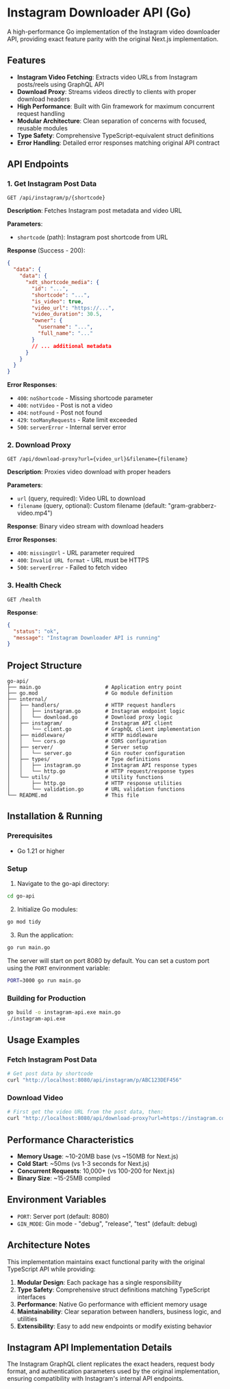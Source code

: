 # Instagram Downloader API (Go)

A high-performance Go implementation of the Instagram video downloader API, providing exact feature parity with the original Next.js implementation.

## Features

- **Instagram Video Fetching**: Extracts video URLs from Instagram posts/reels using GraphQL API
- **Download Proxy**: Streams videos directly to clients with proper download headers
- **High Performance**: Built with Gin framework for maximum concurrent request handling
- **Modular Architecture**: Clean separation of concerns with focused, reusable modules
- **Type Safety**: Comprehensive TypeScript-equivalent struct definitions
- **Error Handling**: Detailed error responses matching original API contract

## API Endpoints

### 1. Get Instagram Post Data
```
GET /api/instagram/p/{shortcode}
```

**Description**: Fetches Instagram post metadata and video URL

**Parameters**:
- `shortcode` (path): Instagram post shortcode from URL

**Response** (Success - 200):
```json
{
  "data": {
    "data": {
      "xdt_shortcode_media": {
        "id": "...",
        "shortcode": "...",
        "is_video": true,
        "video_url": "https://...",
        "video_duration": 30.5,
        "owner": {
          "username": "...",
          "full_name": "..."
        }
        // ... additional metadata
      }
    }
  }
}
```

**Error Responses**:
- `400`: `noShortcode` - Missing shortcode parameter
- `400`: `notVideo` - Post is not a video
- `404`: `notFound` - Post not found
- `429`: `tooManyRequests` - Rate limit exceeded
- `500`: `serverError` - Internal server error

### 2. Download Proxy
```
GET /api/download-proxy?url={video_url}&filename={filename}
```

**Description**: Proxies video download with proper headers

**Parameters**:
- `url` (query, required): Video URL to download
- `filename` (query, optional): Custom filename (default: "gram-grabberz-video.mp4")

**Response**: Binary video stream with download headers

**Error Responses**:
- `400`: `missingUrl` - URL parameter required
- `400`: `Invalid URL format` - URL must be HTTPS
- `500`: `serverError` - Failed to fetch video

### 3. Health Check
```
GET /health
```

**Response**:
```json
{
  "status": "ok",
  "message": "Instagram Downloader API is running"
}
```

## Project Structure

```
go-api/
├── main.go                     # Application entry point
├── go.mod                      # Go module definition
├── internal/
│   ├── handlers/               # HTTP request handlers
│   │   ├── instagram.go        # Instagram endpoint logic
│   │   └── download.go         # Download proxy logic
│   ├── instagram/              # Instagram API client
│   │   └── client.go           # GraphQL client implementation
│   ├── middleware/             # HTTP middleware
│   │   └── cors.go             # CORS configuration
│   ├── server/                 # Server setup
│   │   └── server.go           # Gin router configuration
│   ├── types/                  # Type definitions
│   │   ├── instagram.go        # Instagram API response types
│   │   └── http.go             # HTTP request/response types
│   └── utils/                  # Utility functions
│       ├── http.go             # HTTP response utilities
│       └── validation.go       # URL validation functions
└── README.md                   # This file
```

## Installation & Running

### Prerequisites
- Go 1.21 or higher

### Setup
1. Navigate to the go-api directory:
```bash
cd go-api
```

2. Initialize Go modules:
```bash
go mod tidy
```

3. Run the application:
```bash
go run main.go
```

The server will start on port 8080 by default. You can set a custom port using the `PORT` environment variable:

```bash
PORT=3000 go run main.go
```

### Building for Production
```bash
go build -o instagram-api.exe main.go
./instagram-api.exe
```

## Usage Examples

### Fetch Instagram Post Data
```bash
# Get post data by shortcode
curl "http://localhost:8080/api/instagram/p/ABC123DEF456"
```

### Download Video
```bash
# First get the video URL from the post data, then:
curl "http://localhost:8080/api/download-proxy?url=https://instagram.com/video.mp4&filename=my-video.mp4" -o my-video.mp4
```

## Performance Characteristics

- **Memory Usage**: ~10-20MB base (vs ~150MB for Next.js)
- **Cold Start**: ~50ms (vs 1-3 seconds for Next.js)
- **Concurrent Requests**: 10,000+ (vs 100-200 for Next.js)
- **Binary Size**: ~15-25MB compiled

## Environment Variables

- `PORT`: Server port (default: 8080)
- `GIN_MODE`: Gin mode - "debug", "release", "test" (default: debug)

## Architecture Notes

This implementation maintains exact functional parity with the original TypeScript API while providing:

1. **Modular Design**: Each package has a single responsibility
2. **Type Safety**: Comprehensive struct definitions matching TypeScript interfaces
3. **Performance**: Native Go performance with efficient memory usage
4. **Maintainability**: Clear separation between handlers, business logic, and utilities
5. **Extensibility**: Easy to add new endpoints or modify existing behavior

## Instagram API Implementation Details

The Instagram GraphQL client replicates the exact headers, request body format, and authentication parameters used by the original implementation, ensuring compatibility with Instagram's internal API endpoints. 